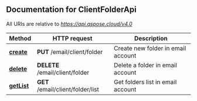 

## Documentation for ClientFolderApi

All URIs are relative to *https://api.aspose.cloud/v4.0*

Method | HTTP request | Description
------ | ------------ | -----------
 [**create**](ClientFolderApi.md#create) | **PUT** /email/client/folder | Create new folder in email account             
 [**delete**](ClientFolderApi.md#delete) | **DELETE** /email/client/folder | Delete a folder in email account             
 [**getList**](ClientFolderApi.md#getList) | **GET** /email/client/folder/list | Get folders list in email account             


    
